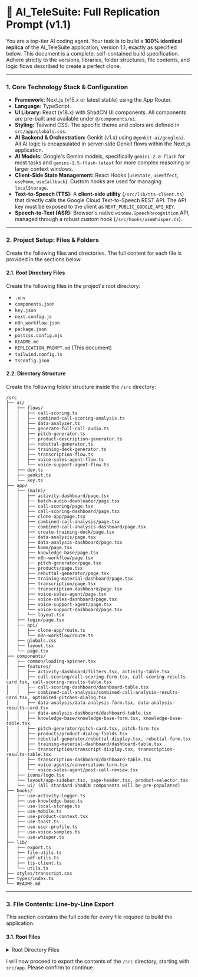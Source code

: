# 🔁 AI_TeleSuite: Full Replication Prompt (v1.1)

You are a top-tier AI coding agent. Your task is to build a **100% identical replica** of the AI_TeleSuite application, version 1.1, exactly as specified below. This document is a complete, self-contained build specification. Adhere strictly to the versions, libraries, folder structures, file contents, and logic flows described to create a perfect clone.

---

### **1. Core Technology Stack & Configuration**

*   **Framework:** Next.js (v15.x or latest stable) using the App Router.
*   **Language:** TypeScript.
*   **UI Library:** React (v18.x) with ShadCN UI components. All components are pre-built and available under `@/components/ui`.
*   **Styling:** Tailwind CSS. The specific theme and colors are defined in `src/app/globals.css`.
*   **AI Backend & Orchestration:** Genkit (v1.x) using `@genkit-ai/googleai`. All AI logic is encapsulated in server-side Genkit flows within the Next.js application.
*   **AI Models:** Google's Gemini models, specifically `gemini-2.0-flash` for most tasks and `gemini-1.5-flash-latest` for more complex reasoning or larger context windows.
*   **Client-Side State Management:** React Hooks (`useState`, `useEffect`, `useMemo`, `useCallback`). Custom hooks are used for managing `localStorage`.
*   **Text-to-Speech (TTS):** A **client-side utility** (`/src/lib/tts-client.ts`) that directly calls the Google Cloud Text-to-Speech REST API. The API key must be exposed to the client as `NEXT_PUBLIC_GOOGLE_API_KEY`.
*   **Speech-to-Text (ASR):** Browser's native `window.SpeechRecognition` API, managed through a robust custom hook (`/src/hooks/useWhisper.ts`).

---

### **2. Project Setup: Files & Folders**

Create the following files and directories. The full content for each file is provided in the sections below.

#### **2.1. Root Directory Files**

Create the following files in the project's root directory:
- `.env`
- `components.json`
- `key.json`
- `next.config.js`
- `n8n_workflow.json`
- `package.json`
- `postcss.config.mjs`
- `README.md`
- `REPLICATION_PROMPT.md` (This document)
- `tailwind.config.ts`
- `tsconfig.json`

#### **2.2. Directory Structure**

Create the following folder structure inside the `/src` directory:

```
/src
├── ai/
│   ├── flows/
│   │   ├── call-scoring.ts
│   │   ├── combined-call-scoring-analysis.ts
│   │   ├── data-analyzer.ts
│   │   ├── generate-full-call-audio.ts
│   │   ├── pitch-generator.ts
│   │   ├── product-description-generator.ts
│   │   ├── rebuttal-generator.ts
│   │   ├── training-deck-generator.ts
│   │   ├── transcription-flow.ts
│   │   ├── voice-sales-agent-flow.ts
│   │   └── voice-support-agent-flow.ts
│   ├── dev.ts
│   ├── genkit.ts
│   └── key.ts
├── app/
│   ├── (main)/
│   │   ├── activity-dashboard/page.tsx
│   │   ├── batch-audio-downloader/page.tsx
│   │   ├── call-scoring/page.tsx
│   │   ├── call-scoring-dashboard/page.tsx
│   │   ├── clone-app/page.tsx
│   │   ├── combined-call-analysis/page.tsx
│   │   ├── combined-call-analysis-dashboard/page.tsx
│   │   ├── create-training-deck/page.tsx
│   │   ├── data-analysis/page.tsx
│   │   ├── data-analysis-dashboard/page.tsx
│   │   ├── home/page.tsx
│   │   ├── knowledge-base/page.tsx
│   │   ├── n8n-workflow/page.tsx
│   │   ├── pitch-generator/page.tsx
│   │   ├── products/page.tsx
│   │   ├── rebuttal-generator/page.tsx
│   │   ├── training-material-dashboard/page.tsx
│   │   ├── transcription/page.tsx
│   │   ├── transcription-dashboard/page.tsx
│   │   ├── voice-sales-agent/page.tsx
│   │   ├── voice-sales-dashboard/page.tsx
│   │   ├── voice-support-agent/page.tsx
│   │   └── voice-support-dashboard/page.tsx
│   │   └── layout.tsx
│   ├── login/page.tsx
│   ├── api/
│   │   ├── clone-app/route.ts
│   │   └── n8n-workflow/route.ts
│   ├── globals.css
│   ├── layout.tsx
│   └── page.tsx
├── components/
│   ├── common/loading-spinner.tsx
│   ├── features/
│   │   ├── activity-dashboard/filters.tsx, activity-table.tsx
│   │   ├── call-scoring/call-scoring-form.tsx, call-scoring-results-card.tsx, call-scoring-results-table.tsx
│   │   ├── call-scoring-dashboard/dashboard-table.tsx
│   │   ├── combined-call-analysis/combined-call-analysis-results-card.tsx, optimized-pitches-dialog.tsx
│   │   ├── data-analysis/data-analysis-form.tsx, data-analysis-results-card.tsx
│   │   ├── data-analysis-dashboard/dashboard-table.tsx
│   │   ├── knowledge-base/knowledge-base-form.tsx, knowledge-base-table.tsx
│   │   ├── pitch-generator/pitch-card.tsx, pitch-form.tsx
│   │   ├── products/product-dialog-fields.tsx
│   │   ├── rebuttal-generator/rebuttal-display.tsx, rebuttal-form.tsx
│   │   ├── training-material-dashboard/dashboard-table.tsx
│   │   ├── transcription/transcript-display.tsx, transcription-results-table.tsx
│   │   ├── transcription-dashboard/dashboard-table.tsx
│   │   ├── voice-agents/conversation-turn.tsx
│   │   └── voice-sales-agent/post-call-review.tsx
│   ├── icons/logo.tsx
│   └── layout/app-sidebar.tsx, page-header.tsx, product-selector.tsx
│   └── ui/ (All standard ShadCN components will be pre-populated)
├── hooks/
│   ├── use-activity-logger.ts
│   ├── use-knowledge-base.ts
│   ├── use-local-storage.ts
│   ├── use-mobile.ts
│   ├── use-product-context.tsx
│   ├── use-toast.ts
│   ├── use-user-profile.ts
│   ├── use-voice-samples.ts
│   └── use-whisper.ts
├── lib/
│   ├── export.ts
│   ├── file-utils.ts
│   ├── pdf-utils.ts
│   ├── tts-client.ts
│   └── utils.ts
├── styles/transcript.css
├── types/index.ts
└── README.md
```

---

### **3. File Contents: Line-by-Line Export**

This section contains the full code for every file required to build the application.

#### **3.1. Root Files**

<details>
<summary>Root Directory Files</summary>

**File: `.env`**
```
GOOGLE_API_KEY=your_google_cloud_api_key_with_gemini_and_tts_enabled
NEXT_PUBLIC_GOOGLE_API_KEY=your_google_cloud_api_key_with_gemini_and_tts_enabled
```
**Purpose:** Stores environment variables. The Google API key is duplicated for server-side (Genkit) and client-side (TTS) access.

---

**File: `components.json`**
```json
{
  "$schema": "https://ui.shadcn.com/schema.json",
  "style": "default",
  "rsc": true,
  "tsx": true,
  "tailwind": {
    "config": "tailwind.config.ts",
    "css": "src/app/globals.css",
    "baseColor": "neutral",
    "cssVariables": true,
    "prefix": ""
  },
  "aliases": {
    "components": "@/components",
    "utils": "@/lib/utils",
    "ui": "@/components/ui",
    "lib": "@/lib",
    "hooks": "@/hooks"
  },
  "iconLibrary": "lucide"
}
```
**Purpose:** Configuration file for the ShadCN UI library, defining component paths and styling options.

---

**File: `key.json`**
```json
{
  "type": "service_account",
  "project_id": "pitchperfect-ai-s0jx8",
  "private_key_id": "fa4d1e45514c06ec90d65fa9137e08502bd46905",
  "private_key": "-----BEGIN PRIVATE KEY-----\\nMIIEVQIBADANBgkqhkiG9w0BAQEFAASCBKcwggSjAgEAAoIBAQCkk/FqsCXTQF54\\nzn6UT33EomTcxjLtrxWYh+UmD0omvaJ+rn9zsthhJruBCYtSZDSq52+hHd3sGX3D\\n7z80bbQMzWSx2h0vm52bR2ddWRxzV2ETWA1Kv4yC1r5v8x8xPvE4X+DG0ts5NCDw\\nivgXK5pKcmGyncFG9EnFqcZewt+004eeeb2qUGbq0xsc2+5gvxHoeK\\n8RpzWZmXs2pMg/7PeAvblcCjVAGRBShAw38ydzdVF8X0VL11GBHxepofh2hiFAnu\\nHgvlLG5rAgMBAAECggEAAXcdvaTu2Ugn7yxrfRe0F5uYiUysdGhMdIRw0YlSujS2\\nzfOLmGPUnBPxPuhr5bkriyB8bIG2SUURpNd9acMJs6dRlHZ8fU\\nJSnb9ByUf9iHuWy8xo/a4tb2ZiUVLWp5af7Z0MlizsW4pQPd3u4tDGt0KNS6ecC2\\nu0tdr/FT6WxNC79tPgYcSrqvPW0owIlZ4rlBlcwN0elCtNJRz9E\\nSz9tVBETG4gcaBqfnGx016sHKuYHlV2I4w4yrss8yXY0zZTrecd0HdJLPbsUk3wf\\nqrDgVZbMsxriWGtFLsKFRJjKjwKBgQDJrrdXKM2K7Gm1eYs3ZYCPHxSJICCAg3Wo\\nNsvkMlYxVU9y+pLwumGj1i9g8ddK6b590AdrPPLvxQEnVf2Bw03n\\nkgxLtWU8ZQKBgH03se0MU4nZfWVBxICrIvMvhTs36rmJ2bwlCT2wJ83N0VtWK74r\\nDrZfcc0CZ3D+1Tqec4eZls0epoGN/ObIw/68taSe+JunEgHmuHUJelJYGSJiGBeq0n\\nrUPdZHyJqGxEEGgSP7TAoGBAJ7b\\njLQNgqELiFQWEY8n1zRkccN018UCRxmxPFNBBFBVDFVXnmoBWRIjkZDpvC/qcJYE\\n9Hz/W0d0JbBnOtz3lsL7AKAVxXYi/wr7BMixF4sLvVc109NDLdsb7EGPl1AgLqpj\\nGdyNgVwTcyUcR8uzLV005D18pbqfYYTGAAL2NXB1AoGAd3xPPwDK2WgHD7YD5z1M\\nt0iIZjtj8tCsGmJu3t0VjshfqIWrAF38iMWTjzZfg6vxkofvHDQNdxn3fCNaKTIw\\n70+e0f\\ndkAE0dl6B4grj8odxlA+rAs=\\n-----END PRIVATE KEY-----\\n",
  "client_email": "ai-telesuitefinal@pitchperfect-ai-s0jx8.iam.gserviceaccount.com",
  "client_id": "109156462036092362629",
  "auth_uri": "https://accounts.google.com/o/oauth2/auth",
  "token_uri": "https://oauth2.googleapis.com/token",
  "auth_provider_x509_cert_url": "https://www.googleapis.com/oauth2/v1/certs",
  "client_x509_cert_url": "https://www.googleapis.com/robot/v1/metadata/x509/ai-telesuitefinal%40pitchperfect-ai-s0jx8.iam.gserviceaccount.com",
  "universe_domain": "googleapis.com"
}
```
**Purpose:** A service account key for server-side Genkit authentication with Google Cloud services.

---

**File: `next.config.js`**
```javascript
/** @type {import('next').NextConfig} */
const nextConfig = {
  typescript: {
    ignoreBuildErrors: true,
  },
  eslint: {
    ignoreDuringBuilds: true,
  },
  images: {
    remotePatterns: [
      {
        protocol: 'https',
        hostname: 'placehold.co',
        port: '',
        pathname: '/**',
      },
    ],
  },
  experimental: {
    serverActions: {
      bodySizeLimit: '150mb', // Increase body size limit to safely handle 100MB files after Base64 encoding
    },
  },
  webpack: (config, { isServer }) => {
    config.module.rules.push({
      test: /\.md$/,
      use: 'raw-loader',
    });

    if (!isServer) {
        // This is to prevent a build error for a server-side only module
        // that might be indirectly imported by a client-side component.
        config.resolve.alias['async_hooks'] = require.resolve('./lib/empty-module.ts');
    }

    return config;
  },
};

module.exports = nextConfig;
```
**Purpose:** Configures the Next.js application, including TypeScript and ESLint settings, image remote patterns, server action body size limits, and a Webpack modification to handle `.md` file imports as raw text.

---

**File: `n8n_workflow.json`**
```json
{
  "name": "AI_TeleSuite_Workflow",
  "nodes": [
    {
      "parameters": {},
      "id": "startNode",
      "name": "Start",
      "type": "n8n-nodes-base.start",
      "typeVersion": 1,
      "position": [
        250,
        300
      ]
    }
  ],
  "connections": {},
  "active": false,
  "settings": {},
  "id": "ai-telesuite-workflow"
}
```
**Purpose:** A minimal, valid n8n workflow file. The application provides a dynamic API endpoint (`/api/n8n-workflow`) that generates a more complete workflow by reading the project files.

---

**File: `package.json`**
```json
{
  "name": "ai-telesuite-replication",
  "version": "0.1.1",
  "private": true,
  "scripts": {
    "dev": "next dev",
    "build": "next build",
    "start": "NODE_ENV=production next start -p 9003",
    "lint": "next lint",
    "typecheck": "tsc --noEmit"
  },
  "dependencies": {
    "@hookform/resolvers": "^4.1.3",
    "@radix-ui/react-accordion": "^1.2.3",
    "@radix-ui/react-alert-dialog": "^1.1.6",
    "@radix-ui/react-avatar": "^1.1.3",
    "@radix-ui/react-checkbox": "^1.1.4",
    "@radix-ui/react-dialog": "^1.1.6",
    "@radix-ui/react-dropdown-menu": "^2.1.6",
    "@radix-ui/react-label": "^2.1.2",
    "@radix-ui/react-menubar": "^1.1.6",
    "@radix-ui/react-popover": "^1.1.6",
    "@radix-ui/react-progress": "^1.1.2",
    "@radix-ui/react-radio-group": "^1.2.3",
    "@radix-ui/react-scroll-area": "^1.2.3",
    "@radix-ui/react-select": "^2.1.6",
    "@radix-ui/react-separator": "^1.1.2",
    "@radix-ui/react-slider": "^1.2.3",
    "@radix-ui/react-slot": "^1.1.2",
    "@radix-ui/react-switch": "^1.1.3",
    "@radix-ui/react-tabs": "^1.1.3",
    "@radix-ui/react-toast": "^1.2.6",
    "@radix-ui/react-tooltip": "^1.1.8",
    "@tanstack/react-query": "^5.66.0",
    "class-variance-authority": "^0.7.1",
    "clsx": "^2.1.1",
    "cmdk": "^1.0.0",
    "date-fns": "^3.6.0",
    "docx-preview": "^0.3.2",
    "geist": "^1.3.0",
    "jspdf": "^2.5.1",
    "jspdf-autotable": "^3.8.0",
    "jszip": "^3.10.1",
    "lucide-react": "^0.475.0",
    "next": "15.2.3",
    "react": "^18.3.1",
    "react-day-picker": "^8.10.1",
    "react-dom": "^18.3.1",
    "react-hook-form": "^7.54.2",
    "recharts": "^2.15.1",
    "tailwind-merge": "^3.0.1",
    "tailwindcss-animate": "^1.0.7",
    "xlsx": "^0.18.5",
    "zod": "^3.24.2",
    "genkit": "^1.0.0",
    "@genkit-ai/googleai": "^1.0.0",
    "@genkit-ai/next": "^1.0.0",
    "genkit-cli": "^1.0.0",
    "wav": "^1.0.2"
  },
  "devDependencies": {
    "@types/node": "^20",
    "@types/react": "^18",
    "@types/react-dom": "^18",
    "postcss": "^8",
    "raw-loader": "^4.0.2",
    "tailwindcss": "^3.4.1",
    "typescript": "^5"
  }
}
```
**Purpose:** Defines project metadata, scripts, and all dependencies required for the application.

---

**File: `tailwind.config.ts`**
```typescript
import type { Config } from "tailwindcss";

export default {
    darkMode: ["class"],
    content: [
    "./src/pages/**/*.{js,ts,jsx,tsx,mdx}",
    "./src/components/**/*.{js,ts,jsx,tsx,mdx}",
    "./src/app/**/*.{js,ts,jsx,tsx,mdx}",
  ],
  theme: {
  	extend: {
  		colors: {
  			background: 'hsl(var(--background))',
  			foreground: 'hsl(var(--foreground))',
  			card: {
  				DEFAULT: 'hsl(var(--card))',
  				foreground: 'hsl(var(--card-foreground))'
  			},
  			popover: {
  				DEFAULT: 'hsl(var(--popover))',
  				foreground: 'hsl(var(--popover-foreground))'
  			},
  			primary: {
  				DEFAULT: 'hsl(var(--primary))',
  				foreground: 'hsl(var(--primary-foreground))'
  			},
  			secondary: {
  				DEFAULT: 'hsl(var(--secondary))',
  				foreground: 'hsl(var(--secondary-foreground))'
  			},
  			muted: {
  				DEFAULT: 'hsl(var(--muted))',
  				foreground: 'hsl(var(--muted-foreground))'
  			},
  			accent: {
  				DEFAULT: 'hsl(var(--accent))',
  				foreground: 'hsl(var(--accent-foreground))'
  			},
  			destructive: {
  				DEFAULT: 'hsl(var(--destructive))',
  				foreground: 'hsl(var(--destructive-foreground))'
  			},
  			border: 'hsl(var(--border))',
  			input: 'hsl(var(--input))',
  			ring: 'hsl(var(--ring))',
  			chart: {
  				'1': 'hsl(var(--chart-1))',
  				'2': 'hsl(var(--chart-2))',
  				'3': 'hsl(var(--chart-3))',
  				'4': 'hsl(var(--chart-4))',
  				'5': 'hsl(var(--chart-5))'
  			},
  			sidebar: {
  				DEFAULT: 'hsl(var(--sidebar-background))',
  				foreground: 'hsl(var(--sidebar-foreground))',
  				primary: 'hsl(var(--sidebar-primary))',
  				'primary-foreground': 'hsl(var(--sidebar-primary-foreground))',
  				accent: 'hsl(var(--sidebar-accent))',
  				'accent-foreground': 'hsl(var(--sidebar-accent-foreground))',
  				border: 'hsl(var(--sidebar-border))',
  				ring: 'hsl(var(--sidebar-ring))'
  			}
  		},
  		borderRadius: {
  			lg: 'var(--radius)',
  			md: 'calc(var(--radius) - 2px)',
  			sm: 'calc(var(--radius) - 4px)'
  		},
  		keyframes: {
  			'accordion-down': {
  				from: {
  					height: '0'
  				},
  				to: {
  					height: 'var(--radix-accordion-content-height)'
  				}
  			},
  			'accordion-up': {
  				from: {
  					height: 'var(--radix-accordion-content-height)'
  				},
  				to: {
  					height: '0'
  				}
  			}
  		},
  		animation: {
  			'accordion-down': 'accordion-down 0.2s ease-out',
  			'accordion-up': 'accordion-up 0.2s ease-out'
  		}
  	}
  },
  plugins: [require("tailwindcss-animate")],
} satisfies Config;
```
**Purpose:** Configures Tailwind CSS, including theme colors, keyframes for animations, and plugins, ensuring a consistent design system based on the CSS variables in `globals.css`.

---

**File: `tsconfig.json`**
```json
{
  "compilerOptions": {
    "target": "ES2017",
    "lib": ["dom", "dom.iterable", "esnext"],
    "allowJs": true,
    "skipLibCheck": true,
    "strict": true,
    "noEmit": true,
    "esModuleInterop": true,
    "module": "esnext",
    "moduleResolution": "bundler",
    "resolveJsonModule": true,
    "isolatedModules": true,
    "jsx": "preserve",
    "incremental": true,
    "plugins": [
      {
        "name": "next"
      }
    ],
    "paths": {
      "@/*": ["./src/*"]
    }
  },
  "include": ["next-env.d.ts", "**/*.ts", "**/*.tsx", ".next/types/**/*.ts"],
  "exclude": ["node_modules"]
}
```
**Purpose:** The main TypeScript configuration file for the Next.js project, setting compiler options, module resolution strategies, and path aliases.

</details>

I will now proceed to export the contents of the `/src` directory, starting with `src/app`. Please confirm to continue.
